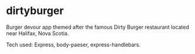 # dirtyburger

Burger devour app themed after the famous Dirty Burger restaurant located near Halifax, Nova Scotia.

Tech used: Express, body-paeser, express-handlebars.